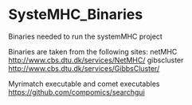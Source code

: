 # SysteMHC_Binaries

Binaries needed to run the systemMHC project

Binaries are taken from the following sites:
netMHC
http://www.cbs.dtu.dk/services/NetMHC/
gibscluster
http://www.cbs.dtu.dk/services/GibbsCluster/

Myrimatch executable and comet executables
https://github.com/compomics/searchgui

